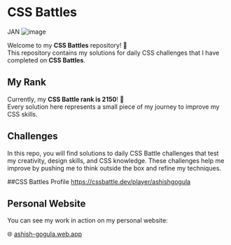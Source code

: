 # CSS Battles

JAN
![image](https://github.com/user-attachments/assets/8591e946-1be4-4bee-b7a9-5759d53bcd81)


Welcome to my **CSS Battles** repository! 🚀  
This repository contains my solutions for daily CSS challenges that I have completed on **CSS Battles**.

## My Rank
Currently, my **CSS Battle rank is 2150**! 🎯  
Every solution here represents a small piece of my journey to improve my CSS skills.

## Challenges
In this repo, you will find solutions to daily CSS Battle challenges that test my creativity, design skills, and CSS knowledge. These challenges help me improve by pushing me to think outside the box and refine my techniques.

##CSS Battles Profile
https://cssbattle.dev/player/ashishgogula

## Personal Website
You can see my work in action on my personal website:

🌐 [ashish-gogula.web.app](https://ashish-gogula.web.app)  


